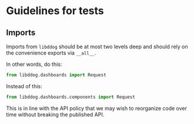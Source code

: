 # Guidelines for tests


## Imports

Imports from `libddog` should be at most two levels deep and should rely on the convenience exports via `__all__`.

In other words, do this:

```python
from libddog.dashboards import Request
```

Instead of this:

```python
from libddog.dashboards.components import Request
```

This is in line with the API policy that we may wish to reorganize code over time without breaking the published API.